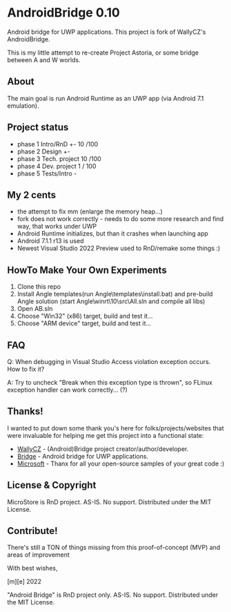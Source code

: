 # AndroidBridge 0.10

Android bridge for UWP applications. This project is fork of WallyCZ's AndroidBridge.

This is my little attempt to re-create Project Astoria, or some bridge between A and W worlds.

## About
The main goal is run Android Runtime as an UWP app (via Android 7.1 emulation).


## Project status
- phase 1 Intro/RnD +- 10 /100
- phase 2 Design +- 
- phase 3 Tech. project 10 /100 
- phase 4 Dev. project  1 / 100
- phase 5 Tests/Intro   -

## My 2 cents
- the attempt to fix mm (enlarge the memory heap...)
- fork does not work correctly - needs to do some more research and find way, that works under UWP
- Android Runtime initializes, but than it crashes when launching app
- Android 7.1.1 r13 is used
- Newest Visual Studio 2022 Preview used to RnD/remake some things :)

## HowTo Make Your Own Experiments
1. Clone this repo 
2. Install Angle templates(run Angle\templates\install.bat) and pre-build Angle solution 
   (start Angle\winrt\10\src\All.sln and compile all libs)
3. Open AB.sln
4. Choose "Win32" (x86) target, build and test it... 
5. Choose "ARM device" target, build and test it... 

## FAQ

Q: When debugging in Visual Studio Access violation exception occurs. How to fix it?

A: Try to uncheck "Break when this exception type is thrown", so FLinux exception handler can work correctly... (?)

## Thanks!
I wanted to put down some thank you's here for folks/projects/websites that were invaluable for helping me get this project into a functional state:
- [WallyCZ](https://github.com/WallyCZ) - (Android)Bridge project creator/author/developer.
- [Bridge](https://github.com/DroidOnUWP/Bridge) - Android bridge for UWP applications.
- [Microsoft](https://github.com/microsoft) - Thanx for all your open-source samples of your great code :)

## License & Copyright

MicroStore is RnD project. AS-IS. No support. Distributed under the MIT License. 

## Contribute!
There's still a TON of things missing from this proof-of-concept (MVP) and areas of improvement 

With best wishes,

  [m][e] 2022


"Android Bridge" is RnD project only. AS-IS. No support. Distributed under the MIT License.

